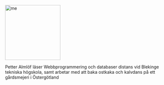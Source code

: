 
<div class="byline">
        <div class="byDiv">
        <img src="img/me.jpg" alt="me" style="height:180px; object-fit: cover;margin:auto"/>
        </div>
    <p>
    Petter Almlöf läser Webbprogrammering och databaser distans vid Blekinge tekniska högskola, samt arbetar med att baka ostkaka och kalvdans på ett gårdsmejeri i Östergötland
    </p>
</div>

